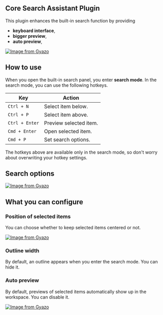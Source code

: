 ## Core Search Assistant Plugin

This plugin enhances the built-in search function by providing
- **keyboard interface**,
- **bigger preview**,
- **auto preview**,

[![Image from Gyazo](https://i.gyazo.com/7a2a075eeda8a58b5ecca546538f0bb4.gif)](https://gyazo.com/7a2a075eeda8a58b5ecca546538f0bb4)

## How to use
When you open the built-in search panel, you enter **search mode**.
In the search mode, you can use the following hotkeys.

| Key | Action |
| -- | -- |
| `Ctrl + N` | Select item below. |
| `Ctrl + P` | Select item above. |
| `Ctrl + Enter` | Preview selected item. |
| `Cmd + Enter` | Open selected item. |
| `Cmd + P` | Set search options. |

The hotkeys above are available only in the search mode, so don't worry about overwriting your hotkey settings.

## Search options

[![Image from Gyazo](https://i.gyazo.com/a24b079264f43baffa2b9de00e9e242d.gif)](https://gyazo.com/a24b079264f43baffa2b9de00e9e242d)

## What you can configure
### Position of selected items
You can choose whether to keep selected items centered or not.

[![Image from Gyazo](https://i.gyazo.com/57cde1ddfb2bf701a41d360071459363.gif)](https://gyazo.com/57cde1ddfb2bf701a41d360071459363)

### Outline width
By default, an outline appears when you enter the search mode.
You can hide it.

### Auto preview
By default, previews of selected items automatically show up in the workspace.
You can disable it.

[![Image from Gyazo](https://i.gyazo.com/9d7ee8be240004c50b5ade183c74ade2.gif)](https://gyazo.com/9d7ee8be240004c50b5ade183c74ade2)
